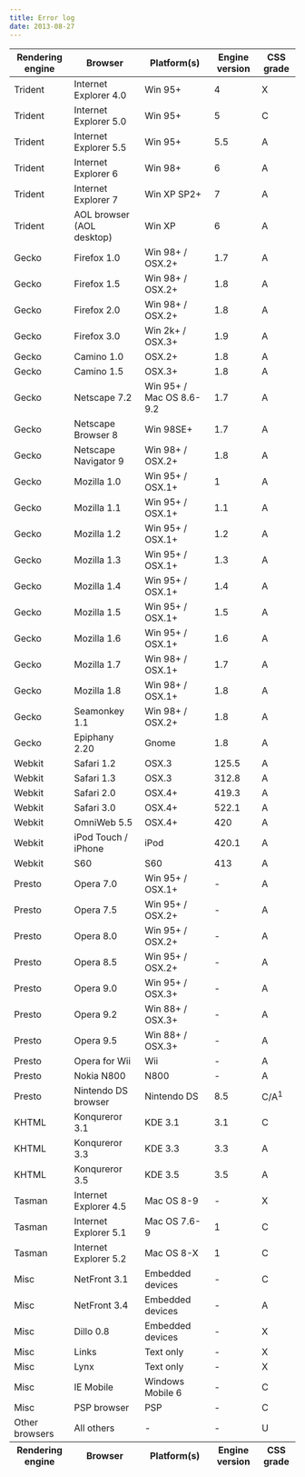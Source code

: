 ```yaml
---
title: Error log
date: 2013-08-27
---
```


<div class="container demo">
  <table class="datatable table table-striped table-bordered">
    <thead>
      <tr>
        <th>Rendering engine</th>
        <th>Browser</th>
        <th>Platform(s)</th>
        <th>Engine version</th>
        <th>CSS grade</th>
      </tr>
    </thead>
    <tbody>
      <tr class="gradeX">
        <td>Trident</td>
        <td>
          Internet
           Explorer 
          4.0
          </td>
        <td>Win 95+</td>
        <td class="center">4</td>
        <td class="center">X</td>
      </tr>
      <tr class="gradeC">
        <td>Trident</td>
        <td>Internet
           Explorer 5.0</td>
        <td>Win 95+</td>
        <td class="center">5</td>
        <td class="center">C</td>
      </tr>
      <tr class="gradeA">
        <td>Trident</td>
        <td>Internet
           Explorer 5.5</td>
        <td>Win 95+</td>
        <td class="center">5.5</td>
        <td class="center">A</td>
      </tr>
      <tr class="gradeA">
        <td>Trident</td>
        <td>Internet
           Explorer 6</td>
        <td>Win 98+</td>
        <td class="center">6</td>
        <td class="center">A</td>
      </tr>
      <tr class="gradeA">
        <td>Trident</td>
        <td>Internet Explorer 7</td>
        <td>Win XP SP2+</td>
        <td class="center">7</td>
        <td class="center">A</td>
      </tr>
      <tr class="gradeA">
        <td>Trident</td>
        <td>AOL browser (AOL desktop)</td>
        <td>Win XP</td>
        <td class="center">6</td>
        <td class="center">A</td>
      </tr>
      <tr class="gradeA">
        <td>Gecko</td>
        <td>Firefox 1.0</td>
        <td>Win 98+ / OSX.2+</td>
        <td class="center">1.7</td>
        <td class="center">A</td>
      </tr>
      <tr class="gradeA">
        <td>Gecko</td>
        <td>Firefox 1.5</td>
        <td>Win 98+ / OSX.2+</td>
        <td class="center">1.8</td>
        <td class="center">A</td>
      </tr>
      <tr class="gradeA">
        <td>Gecko</td>
        <td>Firefox 2.0</td>
        <td>Win 98+ / OSX.2+</td>
        <td class="center">1.8</td>
        <td class="center">A</td>
      </tr>
      <tr class="gradeA">
        <td>Gecko</td>
        <td>Firefox 3.0</td>
        <td>Win 2k+ / OSX.3+</td>
        <td class="center">1.9</td>
        <td class="center">A</td>
      </tr>
      <tr class="gradeA">
        <td>Gecko</td>
        <td>Camino 1.0</td>
        <td>OSX.2+</td>
        <td class="center">1.8</td>
        <td class="center">A</td>
      </tr>
      <tr class="gradeA">
        <td>Gecko</td>
        <td>Camino 1.5</td>
        <td>OSX.3+</td>
        <td class="center">1.8</td>
        <td class="center">A</td>
      </tr>
      <tr class="gradeA">
        <td>Gecko</td>
        <td>Netscape 7.2</td>
        <td>Win 95+ / Mac OS 8.6-9.2</td>
        <td class="center">1.7</td>
        <td class="center">A</td>
      </tr>
      <tr class="gradeA">
        <td>Gecko</td>
        <td>Netscape Browser 8</td>
        <td>Win 98SE+</td>
        <td class="center">1.7</td>
        <td class="center">A</td>
      </tr>
      <tr class="gradeA">
        <td>Gecko</td>
        <td>Netscape Navigator 9</td>
        <td>Win 98+ / OSX.2+</td>
        <td class="center">1.8</td>
        <td class="center">A</td>
      </tr>
      <tr class="gradeA">
        <td>Gecko</td>
        <td>Mozilla 1.0</td>
        <td>Win 95+ / OSX.1+</td>
        <td class="center">1</td>
        <td class="center">A</td>
      </tr>
      <tr class="gradeA">
        <td>Gecko</td>
        <td>Mozilla 1.1</td>
        <td>Win 95+ / OSX.1+</td>
        <td class="center">1.1</td>
        <td class="center">A</td>
      </tr>
      <tr class="gradeA">
        <td>Gecko</td>
        <td>Mozilla 1.2</td>
        <td>Win 95+ / OSX.1+</td>
        <td class="center">1.2</td>
        <td class="center">A</td>
      </tr>
      <tr class="gradeA">
        <td>Gecko</td>
        <td>Mozilla 1.3</td>
        <td>Win 95+ / OSX.1+</td>
        <td class="center">1.3</td>
        <td class="center">A</td>
      </tr>
      <tr class="gradeA">
        <td>Gecko</td>
        <td>Mozilla 1.4</td>
        <td>Win 95+ / OSX.1+</td>
        <td class="center">1.4</td>
        <td class="center">A</td>
      </tr>
      <tr class="gradeA">
        <td>Gecko</td>
        <td>Mozilla 1.5</td>
        <td>Win 95+ / OSX.1+</td>
        <td class="center">1.5</td>
        <td class="center">A</td>
      </tr>
      <tr class="gradeA">
        <td>Gecko</td>
        <td>Mozilla 1.6</td>
        <td>Win 95+ / OSX.1+</td>
        <td class="center">1.6</td>
        <td class="center">A</td>
      </tr>
      <tr class="gradeA">
        <td>Gecko</td>
        <td>Mozilla 1.7</td>
        <td>Win 98+ / OSX.1+</td>
        <td class="center">1.7</td>
        <td class="center">A</td>
      </tr>
      <tr class="gradeA">
        <td>Gecko</td>
        <td>Mozilla 1.8</td>
        <td>Win 98+ / OSX.1+</td>
        <td class="center">1.8</td>
        <td class="center">A</td>
      </tr>
      <tr class="gradeA">
        <td>Gecko</td>
        <td>Seamonkey 1.1</td>
        <td>Win 98+ / OSX.2+</td>
        <td class="center">1.8</td>
        <td class="center">A</td>
      </tr>
      <tr class="gradeA">
        <td>Gecko</td>
        <td>Epiphany 2.20</td>
        <td>Gnome</td>
        <td class="center">1.8</td>
        <td class="center">A</td>
      </tr>
      <tr class="gradeA">
        <td>Webkit</td>
        <td>Safari 1.2</td>
        <td>OSX.3</td>
        <td class="center">125.5</td>
        <td class="center">A</td>
      </tr>
      <tr class="gradeA">
        <td>Webkit</td>
        <td>Safari 1.3</td>
        <td>OSX.3</td>
        <td class="center">312.8</td>
        <td class="center">A</td>
      </tr>
      <tr class="gradeA">
        <td>Webkit</td>
        <td>Safari 2.0</td>
        <td>OSX.4+</td>
        <td class="center">419.3</td>
        <td class="center">A</td>
      </tr>
      <tr class="gradeA">
        <td>Webkit</td>
        <td>Safari 3.0</td>
        <td>OSX.4+</td>
        <td class="center">522.1</td>
        <td class="center">A</td>
      </tr>
      <tr class="gradeA">
        <td>Webkit</td>
        <td>OmniWeb 5.5</td>
        <td>OSX.4+</td>
        <td class="center">420</td>
        <td class="center">A</td>
      </tr>
      <tr class="gradeA">
        <td>Webkit</td>
        <td>iPod Touch / iPhone</td>
        <td>iPod</td>
        <td class="center">420.1</td>
        <td class="center">A</td>
      </tr>
      <tr class="gradeA">
        <td>Webkit</td>
        <td>S60</td>
        <td>S60</td>
        <td class="center">413</td>
        <td class="center">A</td>
      </tr>
      <tr class="gradeA">
        <td>Presto</td>
        <td>Opera 7.0</td>
        <td>Win 95+ / OSX.1+</td>
        <td class="center">-</td>
        <td class="center">A</td>
      </tr>
      <tr class="gradeA">
        <td>Presto</td>
        <td>Opera 7.5</td>
        <td>Win 95+ / OSX.2+</td>
        <td class="center">-</td>
        <td class="center">A</td>
      </tr>
      <tr class="gradeA">
        <td>Presto</td>
        <td>Opera 8.0</td>
        <td>Win 95+ / OSX.2+</td>
        <td class="center">-</td>
        <td class="center">A</td>
      </tr>
      <tr class="gradeA">
        <td>Presto</td>
        <td>Opera 8.5</td>
        <td>Win 95+ / OSX.2+</td>
        <td class="center">-</td>
        <td class="center">A</td>
      </tr>
      <tr class="gradeA">
        <td>Presto</td>
        <td>Opera 9.0</td>
        <td>Win 95+ / OSX.3+</td>
        <td class="center">-</td>
        <td class="center">A</td>
      </tr>
      <tr class="gradeA">
        <td>Presto</td>
        <td>Opera 9.2</td>
        <td>Win 88+ / OSX.3+</td>
        <td class="center">-</td>
        <td class="center">A</td>
      </tr>
      <tr class="gradeA">
        <td>Presto</td>
        <td>Opera 9.5</td>
        <td>Win 88+ / OSX.3+</td>
        <td class="center">-</td>
        <td class="center">A</td>
      </tr>
      <tr class="gradeA">
        <td>Presto</td>
        <td>Opera for Wii</td>
        <td>Wii</td>
        <td class="center">-</td>
        <td class="center">A</td>
      </tr>
      <tr class="gradeA">
        <td>Presto</td>
        <td>Nokia N800</td>
        <td>N800</td>
        <td class="center">-</td>
        <td class="center">A</td>
      </tr>
      <tr class="gradeA">
        <td>Presto</td>
        <td>Nintendo DS browser</td>
        <td>Nintendo DS</td>
        <td class="center">8.5</td>
        <td class="center">C/A<sup>1</sup></td>
      </tr>
      <tr class="gradeC">
        <td>KHTML</td>
        <td>Konqureror 3.1</td>
        <td>KDE 3.1</td>
        <td class="center">3.1</td>
        <td class="center">C</td>
      </tr>
      <tr class="gradeA">
        <td>KHTML</td>
        <td>Konqureror 3.3</td>
        <td>KDE 3.3</td>
        <td class="center">3.3</td>
        <td class="center">A</td>
      </tr>
      <tr class="gradeA">
        <td>KHTML</td>
        <td>Konqureror 3.5</td>
        <td>KDE 3.5</td>
        <td class="center">3.5</td>
        <td class="center">A</td>
      </tr>
      <tr class="gradeX">
        <td>Tasman</td>
        <td>Internet Explorer 4.5</td>
        <td>Mac OS 8-9</td>
        <td class="center">-</td>
        <td class="center">X</td>
      </tr>
      <tr class="gradeC">
        <td>Tasman</td>
        <td>Internet Explorer 5.1</td>
        <td>Mac OS 7.6-9</td>
        <td class="center">1</td>
        <td class="center">C</td>
      </tr>
      <tr class="gradeC">
        <td>Tasman</td>
        <td>Internet Explorer 5.2</td>
        <td>Mac OS 8-X</td>
        <td class="center">1</td>
        <td class="center">C</td>
      </tr>
      <tr class="gradeA">
        <td>Misc</td>
        <td>NetFront 3.1</td>
        <td>Embedded devices</td>
        <td class="center">-</td>
        <td class="center">C</td>
      </tr>
      <tr class="gradeA">
        <td>Misc</td>
        <td>NetFront 3.4</td>
        <td>Embedded devices</td>
        <td class="center">-</td>
        <td class="center">A</td>
      </tr>
      <tr class="gradeX">
        <td>Misc</td>
        <td>Dillo 0.8</td>
        <td>Embedded devices</td>
        <td class="center">-</td>
        <td class="center">X</td>
      </tr>
      <tr class="gradeX">
        <td>Misc</td>
        <td>Links</td>
        <td>Text only</td>
        <td class="center">-</td>
        <td class="center">X</td>
      </tr>
      <tr class="gradeX">
        <td>Misc</td>
        <td>Lynx</td>
        <td>Text only</td>
        <td class="center">-</td>
        <td class="center">X</td>
      </tr>
      <tr class="gradeC">
        <td>Misc</td>
        <td>IE Mobile</td>
        <td>Windows Mobile 6</td>
        <td class="center">-</td>
        <td class="center">C</td>
      </tr>
      <tr class="gradeC">
        <td>Misc</td>
        <td>PSP browser</td>
        <td>PSP</td>
        <td class="center">-</td>
        <td class="center">C</td>
      </tr>
      <tr class="gradeU">
        <td>Other browsers</td>
        <td>All others</td>
        <td>-</td>
        <td class="center">-</td>
        <td class="center">U</td>
      </tr>
    </tbody>
    <tfoot>
      <tr>
        <th>Rendering engine</th>
        <th>Browser</th>
        <th>Platform(s)</th>
        <th>Engine version</th>
        <th>CSS grade</th>
      </tr>
    </tfoot>
  </table>
</div><!--/.container.demo -->